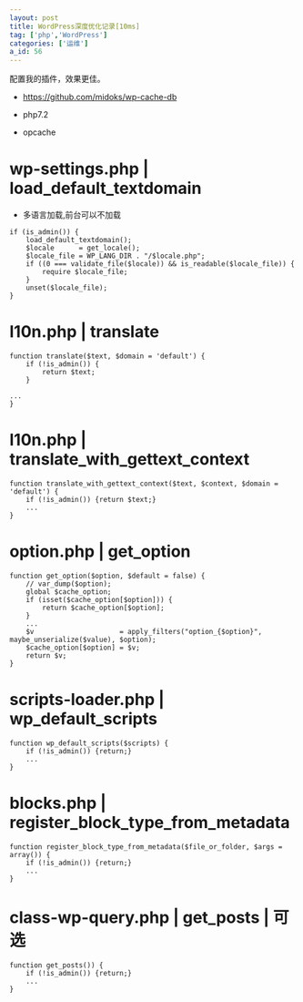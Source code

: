 ```yaml
---
layout: post
title: WordPress深度优化记录[10ms]
tag: ['php','WordPress']
categories: ['运维']
a_id: 56
---
```


配置我的插件，效果更佳。

- https://github.com/midoks/wp-cache-db

- php7.2
- opcache

#  wp-settings.php | load_default_textdomain

- 多语言加载,前台可以不加载
```
if (is_admin()) {
    load_default_textdomain();
    $locale      = get_locale();
    $locale_file = WP_LANG_DIR . "/$locale.php";
    if ((0 === validate_file($locale)) && is_readable($locale_file)) {
        require $locale_file;
    }
    unset($locale_file);
}
```

# l10n.php | translate

```
function translate($text, $domain = 'default') {
    if (!is_admin()) {
        return $text;
    }

...
}
```

# l10n.php | translate_with_gettext_context
```
function translate_with_gettext_context($text, $context, $domain = 'default') {
    if (!is_admin()) {return $text;}
    ...
}
```

# option.php | get_option
```
function get_option($option, $default = false) {
    // var_dump($option);
    global $cache_option;
    if (isset($cache_option[$option])) {
        return $cache_option[$option];
    }
    ...
    $v                     = apply_filters("option_{$option}", maybe_unserialize($value), $option);
    $cache_option[$option] = $v;
    return $v;
}
```

# scripts-loader.php | wp_default_scripts
```
function wp_default_scripts($scripts) {
    if (!is_admin()) {return;}
    ...
}
```

# blocks.php | register_block_type_from_metadata
```
function register_block_type_from_metadata($file_or_folder, $args = array()) {
    if (!is_admin()) {return;}
    ...
}
```

# class-wp-query.php | get_posts | 可选
```
function get_posts()) {
    if (!is_admin()) {return;}
    ...
}
```